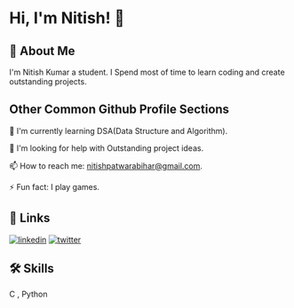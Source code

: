 # Hi, I'm Nitish! 👋


## 🚀 About Me
I'm Nitish Kumar a student. I Spend most of time to learn coding and create outstanding projects.


## Other Common Github Profile Sections

🧠 I'm currently learning DSA(Data Structure and Algorithm).

🤔 I'm looking for help with Outstanding project ideas.

📫 How to reach me: nitishpatwarabihar@gmail.com. 

⚡️ Fun fact: I play games.


## 🔗 Links
[![linkedin](https://img.shields.io/badge/linkedin-0A66C2?style=for-the-badge&logo=linkedin&logoColor=white)](https://www.linkedin.com/in/nitish-kumar-b9259122a)
[![twitter](https://img.shields.io/badge/twitter-1DA1F2?style=for-the-badge&logo=twitter&logoColor=white)](https://twitter.com/NITISHK15972097?t=d0t_cefm3Coqz1Tneub6OQ&s=09)


## 🛠 Skills
C , Python

